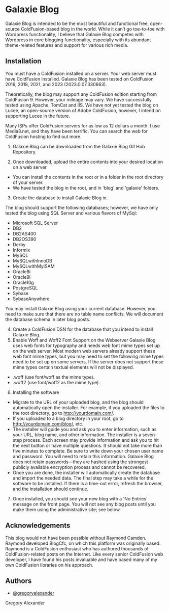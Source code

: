 
# Galaxie Blog
Galaxie Blog is intended to be the most beautiful and functional free, open-source ColdFusion-based blog in the world. While it can’t go toe-to-toe with Wordpress functionality, I believe that Galaxie Blog competes with Wordpress in core blogging functionality, especially with its abundant theme-related features and support for various rich media.

## Installation

You must have a ColdFusion installed on a server.
Your web server must have ColdFusion installed. Galaxie Blog has been tested on ColdFusion 2016, 2018, 2021, and 2023 (2023.0.07.330663).

Theoretically, the blog may support any ColdFusion edition starting from ColdFusion 9. However, your mileage may vary.
We have successfully tested using Apache, TomCat and IIS.
We have not yet tested the blog on Lucee, an open-source version of Adobe ColdFusion, however, I intend on supporting Lucee in the future.

Many ISPs offer ColdFusion servers for as low as 12 dollars a month. I use Media3.net, and they have been terrific. You can search the web for ColdFusion hosting to find out more.

1. Galaxie Blog can be downloaded from the Galaxie Blog Git Hub Repository.

2.  Once downloaded, upload the entire contents into your desired location on a web server
- You can install the contents in the root or in a folder in the root directory of your server.
- We have tested the blog in the root, and in 'blog' and 'galaxie' folders.

3. Create the database to install Galaxie Blog in.

The blog should support the following databases; however, we have only tested the blog using SQL Server and various flavors of MySql:
- Microsoft SQL Server
- DB2
- DB2AS400
- DB2OS390
- Derby
- Informix
- MySQL
- MySQLwithInnoDB
- MySQLwithMyISAM
- Oracle8i
- Oracle9i
- Oracle10g
- PostgreSQL
- Sybase
- SybaseAnywhere

You may install Galaxie Blog using your current database. However, you need to make sure that there are no table name conflicts. We will document the database schema in later blog posts.

4. Create a ColdFusion DSN for the database that you intend to install Galaxie Blog.
5. Enable Woff and Woff2 Font Support on the Webserver
Galaxie Blog uses web fonts for typography and needs web font mime types set up on the web server. Most modern web servers already support these web font mime types, but you may need to set the following mime types need to be set up on some servers. If the server does not support these mime types certain textual elements will not be displayed. 

- .woff (use font/woff as the mime type).
- .woff2 (use font/woff2 as the mime type).

6. Installing the software

- Migrate to the URL of your uploaded blog, and the blog should automatically open the installer. For example, if you uploaded the files to the root directory, go to http://yourdomain.com/.
- If you uploaded to a blog directory in your root, go to http://yourdomain.com/blog/, etc.
- The installer will guide you and ask you to enter information, such as your URL, blog name, and other information. 
The installer is a seven-step process. Each screen may provide information and ask you to hit the next button or have multiple questions. It should not take more than five minutes to complete.
Be sure to write down your chosen user name and password. You will need to retain this information. Galaxie Blog does not retain passwords—they are hashed using the strongest publicly available encryption process and cannot be recovered.
- Once you are done, the installer will automatically create the database and import the needed data. The final step may take a while for the software to be installed. If there is a time-out error, refresh the browser, and the installation should continue.

7. Once installed, you should see your new blog with a 'No Entries' message on the front page. You will not see any blog posts until you make them using the administrative site; see below.
    
## Acknowledgements

This blog would not have been possible without Raymond Camden. Raymond developed BlogCfc, on which this platform was originally based. Raymond is a ColdFusion enthusiast who has authored thousands of ColdFusion-related posts on the Internet. Like every senior ColdFusion web developer, I have found his posts invaluable and have based many of my own ColdFusion libraries on his approach.

## Authors

- [@gregoryalexander](https://github.com/GregoryAlexander77)

Gregory Alexander
